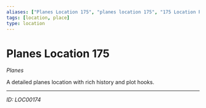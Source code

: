 ```yaml
---
aliases: ["Planes Location 175", "planes location 175", "175 Location Planes"]
tags: [location, place]
type: location
---
```


# Planes Location 175

*Planes*

A detailed planes location with rich history and plot hooks.

---
*ID: LOC00174*